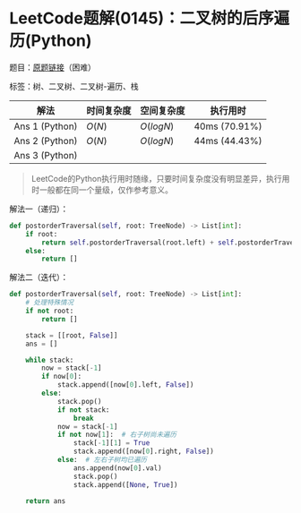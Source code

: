 # LeetCode题解(0145)：二叉树的后序遍历(Python)

题目：[原题链接](https://leetcode-cn.com/problems/binary-tree-postorder-traversal/)（困难）

标签：树、二叉树、二叉树-遍历、栈

| 解法           | 时间复杂度 | 空间复杂度 | 执行用时      |
| -------------- | ---------- | ---------- | ------------- |
| Ans 1 (Python) | $O(N)$     | $O(logN)$  | 40ms (70.91%) |
| Ans 2 (Python) | $O(N)$     | $O(logN)$  | 44ms (44.43%) |
| Ans 3 (Python) |            |            |               |

>  LeetCode的Python执行用时随缘，只要时间复杂度没有明显差异，执行用时一般都在同一个量级，仅作参考意义。

解法一（递归）：

```python
def postorderTraversal(self, root: TreeNode) -> List[int]:
    if root:
        return self.postorderTraversal(root.left) + self.postorderTraversal(root.right) + [root.val]
    else:
        return []
```

解法二（迭代）：

```python
def postorderTraversal(self, root: TreeNode) -> List[int]:
    # 处理特殊情况
    if not root:
        return []

    stack = [[root, False]]
    ans = []

    while stack:
        now = stack[-1]
        if now[0]:
            stack.append([now[0].left, False])
        else:
            stack.pop()
            if not stack:
                break
            now = stack[-1]
            if not now[1]:  # 右子树尚未遍历
                stack[-1][1] = True
                stack.append([now[0].right, False])
            else:  # 左右子树均已遍历
                ans.append(now[0].val)
                stack.pop()
                stack.append([None, True])

    return ans
```